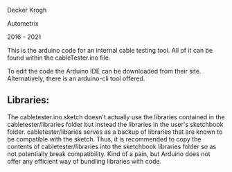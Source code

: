 Decker Krogh

Autometrix

2016 - 2021

This is the arduino code for an internal cable testing tool. All of it can be found within the cableTester.ino file.

To edit the code the Arduino IDE can be downloaded from their site. Alternatively, there is an arduino-cli tool offered.

## Libraries:
The cabletester.ino sketch doesn't actually use the libraries contained in the cabletester/libraries folder but instead the libraries in the user's sketchbook folder. cabletester/libaries serves as a backup of libraries that are known to be compatible with the sketch. Thus, it is recommended to copy the contents of cabletester/libraries into the sketchbook libraries folder so as not potentially break compatibility. Kind of a pain, but Arduino does not offer any efficient way of bundling libraries with code.
